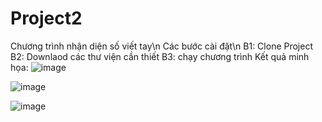 # Project2
Chương trình nhận diện số viết tay\n
Các bước cài đặt\n
B1: Clone Project
B2: Downlaod các thư viện cần thiết
B3: chạy chương trình
Kết quả minh họa:
![image](https://user-images.githubusercontent.com/62825098/119502218-e4b76b00-bd93-11eb-809c-6da2fe543d04.png)

![image](https://user-images.githubusercontent.com/62825098/119502245-f00a9680-bd93-11eb-92b3-10e7b9c73ce3.png)

![image](https://user-images.githubusercontent.com/62825098/119502273-f7ca3b00-bd93-11eb-95da-ff8328e5101b.png)
